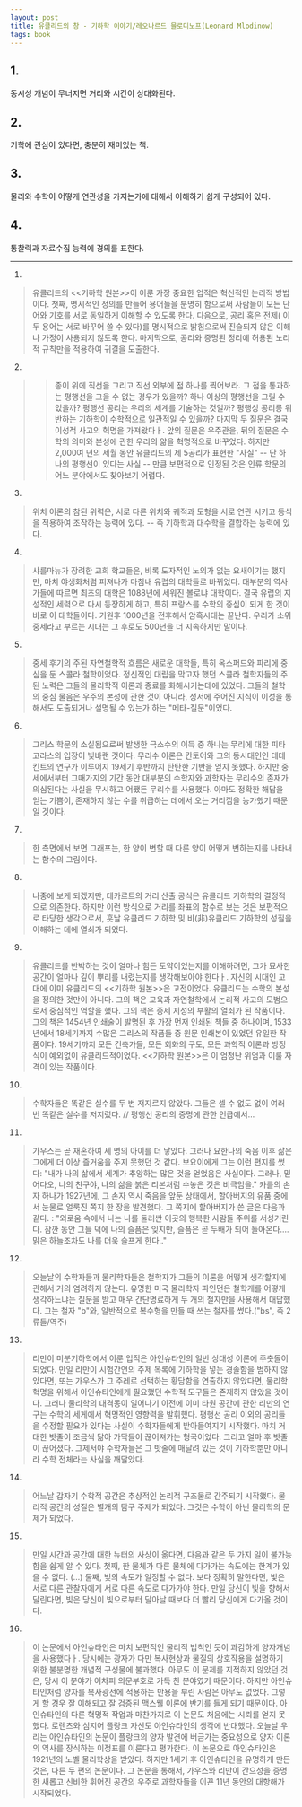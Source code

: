 ```yaml
---
layout: post
title: 유클리드의 창 - 기하학 이야기/레오나르드 믈로디노프(Leonard Mlodinow)
tags: book
---
```


## 1. 
동시성 개념이 무너지면 거리와 시간이 상대화된다.

## 2.
기학에 관심이 있다면, 충분히 재미있는 책.

## 3.
물리와 수학이 어떻게 연관성을 가지는가에 대해서 이해하기 쉽게 구성되어 있다.

## 4. 
통찰력과 자료수집 능력에 경의를 표한다.

- - -
 
1. 
> 유클리드의 <<기하학 원본>>이 이룬 가장 중요한 업적은 혁신적인 논리적 방법이다. 첫째, 명시적인 정의를 만들어 용어들을 분명히 함으로써 사람들이 모든 단어와 기호를 서로 동일하게 이해할 수 있도록 한다. 다음으로, 공리 혹은 전제( 이 두 용어는 서로 바꾸어 쓸 수 있다)를 명시적으로 밝힘으로써 진술되지 않은 이해나 가정이 사용되지 않도록 한다. 마지막으로, 공리와 증명된 정리에 허용된 노리적 규칙만을 적용하여 귀결을 도출한다.

2. 
>> 종이 위에 직선을 그리고 직선 외부에 점 하나를 찍어보라. 그 점을 통과하는 평행선을 그을 수 없는 경우가 있을까? 하나 이상의 평행선을 그릴 수 있을까? 평행선 공리는 우리의 세계를 기술하는 것일까? 평행성 공리릉 위반하는 기하학이 수학적으로 일관적일 수 있을까? 마지막 두 질문은 결국 이성적 사고의 혁명을 가져왔다ㅏ. 앞의 질문은 우주관을, 뒤의 질문은 수학의 의미와 본성에 관한 우리의 앎을 혁명적으로 바꾸었다. 하지만 2,000여 년의 세월 동안 유클리드의 제 5공리가 표현한 "사실" -- 단 하나의 평행선이 있다는 사실 -- 만큼 보편적으로 인정된 것은 인류 학문의 어느 분야에서도 찾아보기 어렵다.
 
3. 
> 위치 이론의 참된 위력은, 서로 다른 위치와 궤적과 도형을 서로 연관 시키고 등식을 적용하여 조작하는 능력에 있다. --  즉 기하학과 대수학을 결합하는 능력에 있다.
 
4. 
> 샤를마뉴가 장려한 교회 학교들은, 비록 도자적인 노의가 없는 요새이기는 했지만, 마치 야생화처럼 퍼져나가 마침내 유럽의 대학들로 바뀌었다. 대부분의 역사가들에 따르면 최초의 대학은 1088년에 세워진 볼로냐 대학이다. 결국 유럽의 지성적인 세력으로 다시 등장하게 하고, 특히 프랑스를 수학의 중심이 되게 한 것이 바로 이 대학들이다. 기원후 1000년을 전후해서 암흑시대는 끝난다. 우리가 소위 중세라고 부르는 시대는 그 후로도 500년을 더 지속하지만 말이다.

5. 
> 중세 후기의 주된 자연철학적 흐름은 새로운 대학들, 특히 옥스퍼드와 파리에 중심을 둔 스콜라 철학이었다. 정신적인 대립을 막고자 했던 스콜라 철학자들의 주된 노력은 그들의 물리학적 이론과 종료를 화해시키는데에 있었다. 그들의 철학의 중심 물음은 우주의 본성에 관한 것이 아니라, 성서에 주어진 지식이 이성을 통해서도 도출되거나 설명될 수 있는가 하는 "메타-질문"이었다.
 
6. 
> 그리스 학문의 소실됨으로써 발생한 극소수의 이득 중 하나는 무리에 대한 피타고라스의 입장이 빛바랜 것이다. 무리수 이론은 칸토어와 그의 동시대인인 데데킨트의 연구가 이루어지 19세기 후반까지 탄탄한 기반을 얻지 못했다. 하지만 중세에서부터 그때가지의 기간 동안 대부분의 수학자와 과학자는 무리수의 존재가 의심된다는 사실을 무시하고 어쨌든 무리수를 사용했다. 아마도 정확한 해답을 얻는 기쁨이, 존재하지 않는 수를 취급하는 데에서 오는 거리낌을 능가했기 때문일 것이다.
 
7. 
> 한 측면에서 보면 그래프는, 한 양이 변할 때 다른 양이 어떻게 변하는지를 나타내는 함수의 그림이다.

8. 
> 나중에 보게 되겠지만, 데카르트의 거리 산출 공식은 유클리드 기하학의 결정적으로 의존한다. 하지만 이런 방식으로 거리를 좌표의 함수로 보는 것은 보편적으로 타당한 생각으로서, 훗날 유클리드 기하학 및 비(非)유클리드 기하학의 성질을 이해하는 데에 열쇠가 되었다.

9. 
> 유클리드를 반박하는 것이 얼마나 힘든 도약이었는지를 이해하려면, 그가 묘사한 공간이 얼마나 깊이 뿌리를 내렸는지를 생각해보아야 한다ㅏ. 자신의 시대인 고대에 이미 유클리드의 <<기하학 원본>>은 고전이었다. 유클리드는 수학의 본성을 정의한 것만이 아니다. 그의 책은 교육과 자연철학에서 논리적 사고의 모범으로서 중심적인 역할을 했다. 그의 책은 중세 지성의 부활의 열쇠가 된 작품이다. 그의 책은 1454년 인쇄술이 발명된 후 가장 먼저 인쇄된 책들 중 하나이며, 1533년에서 18세기까지 수많은 그리스의 작품들 중 원문 인쇄본이 있었던 유일한 작품이다. 19세기까지 모든 건축가들, 모든 회화의 구도, 모든 과학적 이론과 방정식이 예외없이 유클리드적이었다. <<기하학 원본>>은 이 엄청난 위엄과 이룰 자격이 있는 작품이다.
 
10. 
> 수학자들은 똑같은 실수를 두 번 저지르지 않았다. 그들은 셀 수 없도 없이 여러 번 똑같은 실수를 저지렀다. // 평행선 공리의 증명에 관한 언급에서...
 
11. 
> 가우스는 곧 재혼하여 세 명의 아이를 더 낳았다. 그러나 요한나의 죽음 이후 삶은 그에게 더 이상 즐거움을 주지 못했던 것 같다. 보요이에게 그는 이런 편지를 썼다: "내가 나의 삶에서 세계가 추앙하는 많은 것을 얻었음은 사실이다. 그러나, 믿어다오, 나의 친구야, 나의 삶을 붉은 리본처럼 수놓은 것은 비극임을." 카를의 손자 하나가 1927년에, 그 손자 역시 죽음을 앞둔 상태에서, 할아버지의 유품 중에서 눈물로 얼룩진 쪽지 한 장을 발견했다. 그 쪽지에 할아버지가 쓴 글은 다음과 같다. : "외로움 속에서 나는 나를 둘러싼 이곳의 행복한 사람들 주위를 서성거린다. 잠깐 동안 그들 덕에 나의 슬픔은 잊지만, 슬픔은 곧 두배가 되어 돌아온다.... 맑은 하늘조차도 나를 더욱 슬프게 한다.."

12. 
> 오늘날의 수학자들과 물리학자들은 철학자가 그들의 이론을 어떻게 생각할지에 관해서 거의 염려하지 않는다. 유명한 미국 물리학자 파인먼은 철학게를 어떻게 생각하느냐는 질문을 받고 매우 간단명료하게 두 개의 철자만을 사용해서 대답했다. 그는 철자 "b"와, 일반적으로 복수형을 만들 때 쓰는 철자를 썼다.("bs", 즉 2류들/역주)

13. 
> 리만이 미분기하학에서 이룬 업적은 아인슈타인의 일반 상대성 이론에 주춧돌이 되었다. 만일 리만이 시험간연의 주제 목록에 기하학을 넣는 경솔함을 범하지 않았다면, 또는 가우스가 그 주레르 선택하는 황담함을 연출하지 않았다면, 물리학 혁명을 위해서 아인슈타인에게 필요했던 수학적 도구들은 존재하지 않았을 것이다. 그러나 물리학의 대격동이 일어나기 이전에 이미 타원 공간에 관한 리만의 연구는 수학의 세게에서 혁명적인 영향력을 발휘했다. 평행선 공리 이외의 공리들을 수정할 필요가 있다는 사실이 수학자들에게 받아들여지기 시작했다. 마치 거대한 밧줄이 조금씩 닮아 가닥들이 끊어져가는 형국이었다. 그리고 얼마 후 밧줄이 끊어졌다. 그제서야 수학자들은 그 밧줄에 매달려 있는 것이 기하학뿐만 아니라 수학 전체라는 사실을 깨달았다.

14. 
> 어느날 갑자기 수학적 공간은 추상적인 논리적 구조물로 간주되기 시작했다. 물리적 공간의 성질은 별개의 탐구 주제가 되었다. 그것은 수학이 아닌 물리학의 문제가 되었다.

15. 
> 만일 시간과 공간에 대한 뉴터의 사상이 옮다면, 다음과 같은 두 가지 일이 불가능함을 쉽게 알 수 있다. 첫째, 한 물체가 다른 물체에 다가가는 속도에는 한계가 있을 수 없다. (...) 둘째, 빛의 속도가 일정할 수 없다. 보다 정확히 말한다면, 빛은 서로 다른 관찰자에게 서로 다른 속도로 다가가야 한다. 만일 당신이 빛을 향해서 달린다면, 빛은 당신이 빛으로부터 달아날 때보다 더 빨리 당신에게 다가올 것이다.

16. 
> 이 논문에서 아인슈타인은 마치 보편적인 물리적 법칙인 듯이 과감하게 양자개념을 사용했다ㅏ. 당시에는 광자가 다만 복사현상과 물질의 상호작용을 설명하기 위한 불분명한 개념적 구성물에 불과했다. 아무도 이 문제를 지적하지 않았던 것은, 당시 이 분야가 어차피 의문부호로 가득 찬 분야였기 때문이다. 하지만 아인슈타인처럼 양자를 복사광선에 적용하는 만용을 부린 사람은 아무도 없었다. 그렇게 할 경우 잘 이해되고 잘 검증된 맥스웰 이론에 반기를 들게 되기 때문이다. 아인슈타인의 다른 혁명적 작업과 마찬가지로 이 논문도 처음에는 시뢰를 얻지 못했다. 로렌츠와 심지어 플랑크 자신도 아인슈타인의 생각에 반대했다. 오늘날 우리는 아인슈타인의 논문이 플랑크의 양자 발견에 버금가는 중요성으로 양자 이론의 역사를 장식하는 이정표를 이룬다고 평가한다. 이 논문으로 아인슈타인은 1921년의 노벨 물리학상을 받았다. 하지만 1세기 후 아인슈타인을 유명하게 만든 것은, 다른 두 편의 논문이다. 그 논문을 통해서, 가우스와 리만이 간으성을 증명한 새롭고 신비한 휘어진 공간의 우주로 과학자들을 이끈 11년 동안의 대항해가 시작되었다.

 